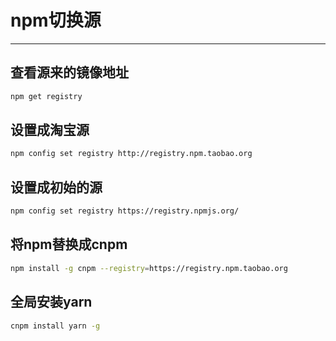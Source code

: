 # npm切换源

---

## 查看源来的镜像地址

```bash
npm get registry
```

## 设置成淘宝源

```bash
npm config set registry http://registry.npm.taobao.org
```

## 设置成初始的源

```bash
npm config set registry https://registry.npmjs.org/
```

## 将npm替换成cnpm

```bash
npm install -g cnpm --registry=https://registry.npm.taobao.org
```

## 全局安装yarn

```bash
cnpm install yarn -g
```
